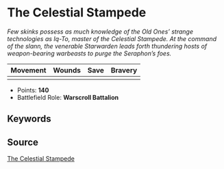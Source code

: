 # The Celestial Stampede

_Few skinks possess as much knowledge of the Old Ones’ strange technologies as Iq-To, master of the Celestial Stampede. At the command of the slann, the venerable Starwarden leads forth thundering hosts of weapon-bearing warbeasts to purge the Seraphon’s foes._


| Movement | Wounds | Save | Bravery |
|:--------:|:------:|:----:|:-------:|
|  |  |  |  |

* Points: **140**
* Battlefield Role: **Warscroll Battalion**

## Keywords



## Source

[The Celestial Stampede](https://wahapedia.ru/aos3/factions/seraphon/The-Celestial-Stampede)

